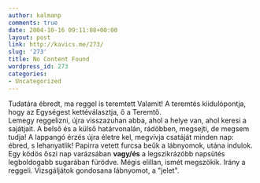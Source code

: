 ```yaml
---
author: kalmanp
comments: true
date: 2004-10-16 09:11:08+00:00
layout: post
link: http://kavics.me/273/
slug: '273'
title: No Content Found
wordpress_id: 273
categories:
- Uncategorized
---
```


Tudatára ébredt, ma reggel is teremtett Valamit! A teremtés kiidulópontja, hogy az Egységest kettéválasztja, ő a Teremtő.  
Lemegy reggelizni, újra visszazuhan abba, ahol a helye van, ahol keresi a sajátjait. A belső és a külső határvonalán, rádöbben, megsejti, de megsem tudja! A lappangó érzés újra életre kel, megvívja csatáját minden nap: ébred, s lehanyatlik! Papirra vetett furcsa beűk a lábnyomok, utána indulok. Egy ködös őszi nap varázsában **vagy/és** a legszikrázóbb napsütés legboldogabb sugarában fürödve. Mégis elillan, ismét megszökik. Irány a reggeli. Vizsgáljátok gondosana lábnyomot, a "jelet".
